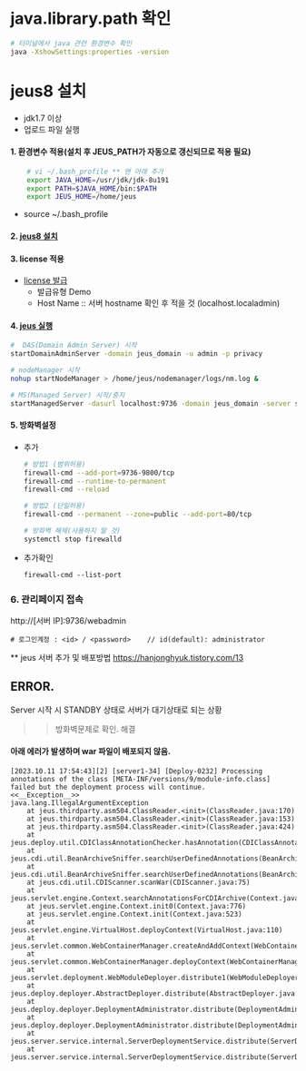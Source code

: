 
# java.library.path 확인
```bash
# 터미널에서 java 관련 환경변수 확인
java -XshowSettings:properties -version
```

# jeus8 설치
- jdk1.7 이상
- 업로드 파일 실행

#### 1. 환경변수 적용(설치 후 JEUS_PATH가 자동으로 갱신되므로 적용 필요)
```bash
    # vi ~/.bash_profile ** 맨 아래 추가
    export JAVA_HOME=/usr/jdk/jdk-8u191
    export PATH=$JAVA_HOME/bin:$PATH
    export JEUS_HOME=/home/jeus
```
- source ~/.bash_profile

#### 2. [jeus8 설치](https://velog.io/@chrisantus/Linux-JEUS-8-%EC%84%A4%EC%B9%98)

#### 3. license 적용
-  [license 발급](https://technet.tmaxsoft.com/ko/front/main/main.do)
	- 발급유형 Demo
	- Host Name :: 서버 hostname 확인 후 적을 것 (localhost.localadmin)

#### 4. [jeus 실행](https://blog.naver.com/tawoo0/221559022526)
```bash
#  DAS(Domain Admin Server) 시작
startDomainAdminServer -domain jeus_domain -u admin -p privacy

# nodeManager 시작
nohup startNodeManager > /home/jeus/nodemanager/logs/nm.log &

# MS(Managed Server) 시작/중지
startManagedServer -dasurl localhost:9736 -domain jeus_domain -server server1 -u admin -p privacy
```

#### 5. 방화벽설정
- 추가
	```bash
	# 방법1 (범위허용)
    firewall-cmd --add-port=9736-9800/tcp
	firewall-cmd --runtime-to-permanent
    firewall-cmd --reload

	# 방법2 (단일허용)
	firewall-cmd --permanent --zone=public --add-port=80/tcp

	# 방화벽 해제(사용하지 말 것)
	systemctl stop firewalld
	```

- 추가확인
	```
    firewall-cmd --list-port
	```

### 6. 관리페이지 접속
http://[서버 IP]:9736/webadmin
```
# 로그인계정 : <id> / <password>    // id(default): administrator
```

** jeus 서버 추가 및 배포방법   https://hanjonghyuk.tistory.com/13


## ERROR.
Server 시작 시 STANDBY 상태로 서버가 대기상태로 되는 상황
>> 방화벽문제로 확인. 해결


#### 아래 에러가 발생하며 war 파일이 배포되지 않음.
```
[2023.10.11 17:54:43][2] [server1-34] [Deploy-0232] Processing annotations of the class [META-INF/versions/9/module-info.class] failed but the deployment process will continue.
<<__Exception__>>
java.lang.IllegalArgumentException
	at jeus.thirdparty.asm504.ClassReader.<init>(ClassReader.java:170)
	at jeus.thirdparty.asm504.ClassReader.<init>(ClassReader.java:153)
	at jeus.thirdparty.asm504.ClassReader.<init>(ClassReader.java:424)
	at jeus.deploy.util.CDIClassAnnotationChecker.hasAnnotation(CDIClassAnnotationChecker.java:127)
	at jeus.cdi.util.BeanArchiveSniffer.searchUserDefinedAnnotations(BeanArchiveSniffer.java:93)
	at jeus.cdi.util.BeanArchiveSniffer.searchUserDefinedAnnotations(BeanArchiveSniffer.java:350)
	at jeus.cdi.util.CDIScanner.scanWar(CDIScanner.java:75)
	at jeus.servlet.engine.Context.searchAnnotationsForCDIArchive(Context.java:1747)
	at jeus.servlet.engine.Context.init0(Context.java:776)
	at jeus.servlet.engine.Context.init(Context.java:523)
	at jeus.servlet.engine.VirtualHost.deployContext(VirtualHost.java:110)
	at jeus.servlet.common.WebContainerManager.createAndAddContext(WebContainerManager.java:773)
	at jeus.servlet.common.WebContainerManager.deployContext(WebContainerManager.java:748)
	at jeus.servlet.deployment.WebModuleDeployer.distribute1(WebModuleDeployer.java:164)
	at jeus.deploy.deployer.AbstractDeployer.distribute(AbstractDeployer.java:239)
	at jeus.deploy.deployer.DeploymentAdministrator.distribute(DeploymentAdministrator.java:245)
	at jeus.deploy.deployer.DeploymentAdministrator.distribute(DeploymentAdministrator.java:178)
	at jeus.server.service.internal.ServerDeploymentService.distribute(ServerDeploymentService.java:166)
	at jeus.server.service.internal.ServerDeploymentService.distribute(ServerDeploymentService.java:203)
```
